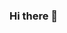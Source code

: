 ### Hi there 👋

<!--
**Vipulvatsa07/Vipulvatsa07** is a ✨ _special_ ✨ repository because its `README.md` (this file) appears on your GitHub profile.

Here are some ideas to get you started:

- 🔭 I’m currently working on my Portfolio Website 😁
- 🌱 I’m currently learning React, Redux, MongoDB, Express
- 👯 I’m looking to collaborate with Cristiano ronaldo.
- 💬 Ask me about HTML,CSS,JavaScript,ReactJs 
- 📫 How to reach me: vatsavipul.8@gmail.com
- ⚡ Fun fact: React is easy to learn
-->
